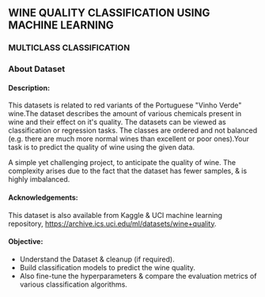 
## WINE QUALITY CLASSIFICATION USING MACHINE LEARNING

### MULTICLASS CLASSIFICATION

### About Dataset
#### Description:
This datasets is related to red variants of the Portuguese "Vinho Verde" wine.The dataset describes the amount of various chemicals present in wine and their effect on it's quality. The datasets can be viewed as classification or regression tasks. The classes are ordered and not balanced (e.g. there are much more normal wines than excellent or poor ones).Your task is to predict the quality of wine using the given data.

A simple yet challenging project, to anticipate the quality of wine.
The complexity arises due to the fact that the dataset has fewer samples, & is highly imbalanced.

#### Acknowledgements:
This dataset is also available from Kaggle & UCI machine learning repository, https://archive.ics.uci.edu/ml/datasets/wine+quality.

#### Objective:
* Understand the Dataset & cleanup (if required).
* Build classification models to predict the wine quality.
* Also fine-tune the hyperparameters & compare the evaluation metrics of various classification algorithms.


